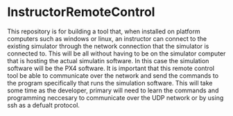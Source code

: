 # InstructorRemoteControl
This repository is for building a tool that, when installed on platform computers such as windows or linux, an instructor can connect to the existing simulator through the network connection that the simulator is connected to. This will be all without having to be on the simulator computer that is hosting the actual simulatin software. In this case the simulation software will be the PX4 software. It is important that this remote control tool be able to communicate over the network and send the commands to the program specifically that runs the simulation software. This will take some time as the developer, primary will need to learn the commands and programming neccesary to communicate over the UDP network or by using ssh as a defualt protocol. 
